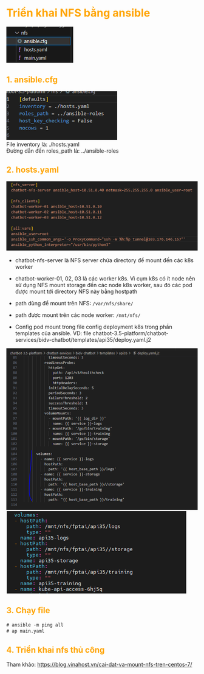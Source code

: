 <h1 style="color:orange">Triển khai NFS bằng ansible</h1>

![nfs-ansible1](../img/nfs-ansible1.png)<br>
<h2 style="color:orange">1. ansible.cfg</h2>

![nfs-ansible2](../img/nfs-ansible2.png)<br>
File inventory là: ./hosts.yaml<br>
Đường dẫn đến roles_path là: ../ansible-roles<br>
<h2 style="color:orange">2. hosts.yaml</h2>

![nfs-ansible3](../img/nfs-ansible3.png)<br>
- chatbot-nfs-server là NFS server chứa directory để mount đến các k8s worker
- chatbot-worker-01, 02, 03 là các worker k8s. Vì cụm k8s có ít node nên sử dụng NFS mount storage đến các node k8s worker, sau đó các pod được mount tới directory NFS này bằng hostpath

- path dùng để mount trên NFS: `/var/nfs/share/`<br>
- path được mount trên các node worker: `/mnt/nfs/`
- Config pod mount trong file config deployment k8s trong phần templates của ansible. VD: file chatbot-3.5-platform/chatbot-services/bidv-chatbot/templates/api35/deploy.yaml.j2

![nfs-ansible4](../img/nfs-ansible4.png)<br>
![nfs-ansible5](../img/nfs-ansible5.png)<br>
<h2 style="color:orange">3. Chạy file</h2>

    # ansible -m ping all
    # ap main.yaml
<h2 style="color:orange">4. Triển khai nfs thủ công</h2>

Tham khảo: https://blog.vinahost.vn/cai-dat-va-mount-nfs-tren-centos-7/
